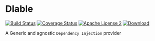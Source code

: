 # DIable

[![Build Status](https://img.shields.io/travis/domix/diable/master.svg?style=flat)](https://travis-ci.org/domix/diable)
[![Coverage Status](https://img.shields.io/coveralls/domix/diable.svg?style=flat)](https://coveralls.io/r/domix/diable?branch=master)
[![Apache License 2](https://img.shields.io/badge/license-ASF2-blue.svg?style=flat)](http://www.apache.org/licenses/LICENSE-2.0.txt)
[![Download](https://api.bintray.com/packages/domix/oss/diable/images/download.svg) ](https://bintray.com/domix/oss/diable/_latestVersion)

A Generic and agnostic `Dependency Injection` provider
